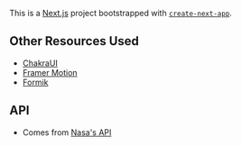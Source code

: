 This is a [Next.js](https://nextjs.org/) project bootstrapped with [`create-next-app`](https://github.com/vercel/next.js/tree/canary/packages/create-next-app).

## Other Resources Used

- [ChakraUI](https://chakra-ui.com/)
- [Framer Motion](https://www.framer.com/motion/)
- [Formik](https://formik.org/)

## API

- Comes from [Nasa's API](https://api.nasa.gov/)
